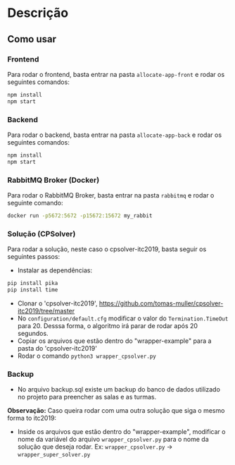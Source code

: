 # Descrição

## Como usar

### Frontend

Para rodar o frontend, basta entrar na pasta `allocate-app-front` e rodar os seguintes comandos:

```bash
npm install
npm start
```

### Backend

Para rodar o backend, basta entrar na pasta `allocate-app-back` e rodar os seguintes comandos:

```bash
npm install
npm start
```

### RabbitMQ Broker (Docker)

Para rodar o RabbitMQ Broker, basta entrar na pasta `rabbitmq` e rodar o seguinte comando:

```bash
docker run -p5672:5672 -p15672:15672 my_rabbit
```
### Solução (CPSolver)

Para rodar a solução, neste caso o cpsolver-itc2019, basta seguir os seguintes passos:

- Instalar as dependências:
```bash
pip install pika
pip install time
```
- Clonar o 'cpsolver-itc2019', https://github.com/tomas-muller/cpsolver-itc2019/tree/master
- No `configuration/default.cfg` modificar o valor do `Termination.TimeOut` para 20. Desssa forma, o algoritmo irá parar de rodar após 20 segundos.
- Copiar os arquivos que estão dentro do "wrapper-example" para a pasta do 'cpsolver-itc2019'
- Rodar o comando `python3 wrapper_cpsolver.py`


### Backup

- No arquivo backup.sql existe um backup do banco de dados utilizado no projeto para preencher as salas e as turmas.

**Observação:**
Caso queira rodar com uma outra solução que siga o mesmo forma to itc2019:
- Inside os arquivos que estão dentro do "wrapper-example", modificar o nome da variável do arquivo `wrapper_cpsolver.py` para o nome da solução que deseja rodar. Ex: `wrapper_cpsolver.py` -> `wrapper_super_solver.py`